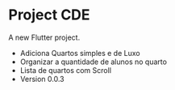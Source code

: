 # Project CDE

A new Flutter project.

- Adiciona Quartos simples e de Luxo
- Organizar a quantidade de alunos no quarto
- Lista de quartos com Scroll
- Version 0.0.3
